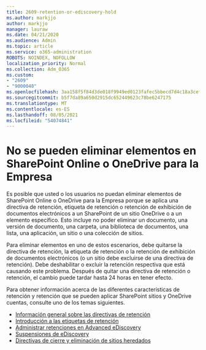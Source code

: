 ```yaml
---
title: 2609-retention-or-ediscovery-hold
ms.author: markjjo
author: markjjo
manager: lauraw
ms.date: 04/21/2020
ms.audience: Admin
ms.topic: article
ms.service: o365-administration
ROBOTS: NOINDEX, NOFOLLOW
localization_priority: Normal
ms.collection: Adm_O365
ms.custom:
- "2609"
- "9000048"
ms.openlocfilehash: 3aa158f5f84d3de018f9949ed0123fafec5bbecd7d4c18a3cef8af7fe738d78c
ms.sourcegitcommit: b5f7da89a650d2915dc652449623c78be6247175
ms.translationtype: MT
ms.contentlocale: es-ES
ms.lasthandoff: 08/05/2021
ms.locfileid: "54074841"
---
```

# <a name="unable-to-delete-items-in-sharepoint-online-or-onedrive-for-business"></a>No se pueden eliminar elementos en SharePoint Online o OneDrive para la Empresa

Es posible que usted o los usuarios no puedan eliminar elementos de SharePoint Online o OneDrive para la Empresa porque se aplica una directiva de retención, etiqueta de retención o retención de exhibición de documentos electrónicos a un SharePoint de un sitio OneDrive o a un elemento específico. Esto incluye no poder eliminar un documento, una versión de documento, una carpeta, una biblioteca de documentos, una lista, una aplicación, un sitio o una colección de sitios. 

Para eliminar elementos en uno de estos escenarios, debe quitarse la directiva de retención, la etiqueta de retención o la retención de exhibición de documentos electrónicos (o un sitio debe excluirse de una directiva de retención). Debe deshabilitar o excluir la retención respectiva que está causando este problema. Después de quitar una directiva de retención o retención, el cambio puede tardar hasta 24 horas en tener efecto. 

Para obtener información acerca de las diferentes características de retención y retención que se pueden aplicar SharePoint sitios y OneDrive cuentas, consulte uno de los temas siguientes.

- [Información general sobre las directivas de retención](https://docs.microsoft.com/microsoft-365/compliance/retention-policies)
- [Introducción a las etiquetas de retención](https://docs.microsoft.com/microsoft-365/compliance/labels)
- [Administrar retenciones en Advanced eDiscovery](https://docs.microsoft.com/microsoft-365/compliance/managing-holds)
- [Suspensiones de eDiscovery](https://docs.microsoft.com/microsoft-365/compliance/ediscovery-cases#step-4-place-content-locations-on-hold)
- [Directivas de cierre y eliminación de sitios heredados](https://support.office.com/article/Use-policies-for-site-closure-and-deletion-A8280D82-27FD-48C5-9ADF-8A5431208BA5)